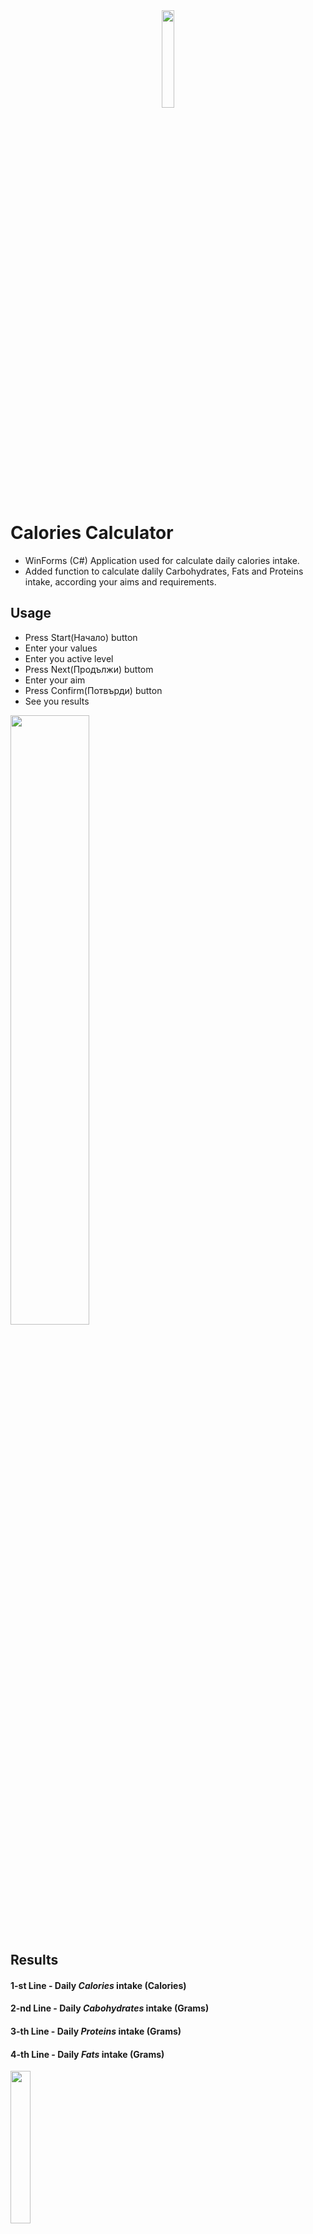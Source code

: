 
<div align = "center">
    <img src="https://cdn.discordapp.com/attachments/837093180783722536/1021343668654841898/2316949.png" width="20%">
</div>


# Calories Calculator

- WinForms (C#) Application used for calculate daily calories intake.
- Added function to calculate dalily Carbohydrates, Fats and Proteins intake, according your aims and requirements.
## Usage

- Press Start(Начало) button
- Enter your values 
- Enter you active level
- Press Next(Продължи) buttom
- Enter your aim
- Press Confirm(Потвърди) button
- See you results 
<img src="https://cdn.discordapp.com/attachments/837093180783722536/1020657423360471090/unknown.png" width="50%">

## Results
#### 1-st Line - Daily *Calories* intake (Calories)
#### 2-nd Line - Daily *Cabohydrates* intake (Grams)
#### 3-th Line - Daily *Proteins* intake (Grams)
#### 4-th Line - Daily *Fats* intake (Grams)
<img src="https://cdn.discordapp.com/attachments/837093180783722536/1021336882224824361/unknown.png" width="25%">

## Gallery

<div>
    <img src="https://cdn.discordapp.com/attachments/837093180783722536/1020657305190142054/unknown.png" width="40%"/>
    <img src="https://cdn.discordapp.com/attachments/837093180783722536/1020657423360471090/unknown.png" width="40%"/>
    <img src="https://cdn.discordapp.com/attachments/837093180783722536/1021340666837618708/unknown.png" width="46.8%"/>
    <img src="https://cdn.discordapp.com/attachments/837093180783722536/1021336882224824361/unknown.png" width="40%"/>
    <img src="https://cdn.discordapp.com/attachments/837093180783722536/1021337514423894046/unknown.png" width="20%"/>
</div>


## Versioning

### Current Version - 1.1.0 (Stable)

## Authors

  - **Dobri Ivanov** - *C# Developer* -
    [GitHub](https://github.com/dobri-ivanov)

## License
[LICENSE.md](LICENSE.md) file for details
